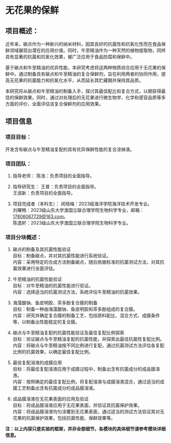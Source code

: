 # 无花果的保鲜

## 项目概述：
近年来，碳点作为一种新兴的纳米材料，因其良好的抗菌性和抗氧化性而在食品保鲜领域展现出潜在的应用价值。同时，牛至精油作为一种天然的植物提取物，同样具有显著的抗菌和抗氧化效果，被广泛应用于食品防腐和保鲜中。    

基于碳点和牛至精油的优异性能，本研究考虑将这两种物质综合应用于无花果的保鲜中。通过制备具有碳点和牛至精油的复合保鲜剂，旨在利用两者的协同作用，提高无花果的抗菌能力和抗氧化水平，从而延长其贮藏期并保持其品质。    

本研究将从碳点和牛至精油的制备入手，探讨其最佳配比和复合方式，以期获得最佳的保鲜效果。同时，通过对处理后的无花果进行微生物学、化学和感官品质等多方面的评价，全面评估该复合保鲜剂的应用效果。
## 项目信息

### 项目目标：
开发含有碳点与牛至精油复配的具有优异保鲜性能的复合涂抹液。

### 项目团队：
1. 指导老师：
陈浩：负责项目的全面指导。

2. 指导研究生：
王普：负责项目的全面指导。    
王淑新：负责项目的全面指导。   

3. 项目完成者（本科生）：
闵晓梅：2023级海洋学院海洋技术开发专业。    
刘曜畅：2023级山东大学澳国立联合理学院生物科学专业，邮箱：17806067729@163.com。    
陈逸轩：2023级山东大学澳国立联合理学院生物科学专业。    

### 项目分块概述： 

1. 碳点的制备及其抗菌性能验证  
目标：制备碳点，并对其抗菌性能进行系统验证。  
内容：采用特定的合成方法制备碳点，随后依据标准的抗菌测试方法，对其抗菌效果进行全面评估。  

2. 牛至精油的抗菌性能验证  
目标：对牛至精油的抗菌性能进行验证。  
内容：选择适当的抗菌测试方法，系统评估牛至精油的抗菌效果。  

3. 海藻酸钠、鱼皮明胶、茶多酚复合膜的制备  
目标：制备一种由海藻酸钠、鱼皮明胶和茶多酚组成的复合膜。  
内容：研究并确定复合膜的制备工艺，包括原料配比、混合方式、成膜条件等，以制备出性能稳定的复合膜。  

4. 碳点与牛至精油复配的抗菌性能验证及最佳复配比例探索  
目标：验证碳点与牛至精油复配的抗菌性能，并探索出最佳抗菌性复配比例。  
内容：将碳点与牛至精油按不同比例进行复配，通过抗菌测试方法评估各复配比例的抗菌效果，以确定最佳复配比例。  

5. 最佳复配溶液的成膜应用  
目标：将最佳复配溶液应用于成膜过程中，制备出含有抗菌成分的成品膜溶液。  
内容：按照确定的最佳复配比例，将复配溶液与成膜溶液混合，通过适当的成膜工艺制备出含有抗菌成分的成品膜溶液。  

6. 成品膜溶液在无花果表面的应用及验证  
目标：将成品膜溶液应用于无花果表面，并验证其抗菌保护效果。  
内容：将成品膜溶液均匀涂覆到无花果表面，通过适当的测试方法验证其对无花果的抗菌保护效果，包括抗菌性能、保鲜效果等。  

**注：以上内容只是实验的框架，并非全部细节，各模块的具体细节请参考模块详细信息。**